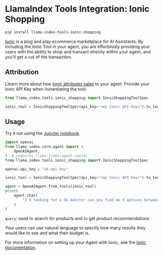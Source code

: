 # LlamaIndex Tools Integration: Ionic Shopping

```bash
pip install llama-index-tools-ionic-shopping
```

[Ionic](https://ioniccommerce.com) is a plug and play ecommerce marketplace for AI Assistants.
By including the Ionic Tool in your agent, you are effortlessly providing your users with the ability
to shop and transact directly within your agent, and you’ll get a cut of the transaction.

## Attribution

Llearn more about how [Ionic attributes sales](https://docs.ioniccommerce.com/guides/attribution)
to your agent. Provide your Ionic API Key when instantiating the tool:

```python
from llama_index.tools.ionic_shopping import IonicShoppingToolSpec

ionic_tool = IonicShoppingToolSpec(api_key="<my Ionic API Key>").to_tool_list()
```

## Usage

Try it out using the [Jupyter notebook](https://github.com/run-llama/llama-hub/blob/main/llama_hub/tools/notebooks/ionic_shopping.ipynb).

```python
import openai
from llama_index.core.agent import (
    OpenAIAgent,
)  # requires llama-index-agent-openai
from llama_index.tools.ionic_shopping import IonicShoppingToolSpec

openai.api_key = "sk-api-key"

ionic_tool = IonicShoppingToolSpec(api_key="<my Ionic API Key>").to_tool_list()

agent = OpenAIAgent.from_tools(ionic_tool)
print(
    agent.chat(
        "I'm looking for a 5k monitor can you find me 3 options between $600 and $1000"
    )
)
```

`query`: used to search for products and to get product recommendations

Your users can use natural language to specify how many results they would like to see
and what their budget is.

For more information on setting up your Agent with Ionic, see the [Ionic documentation](https://docs.ioniccommerce.com).
